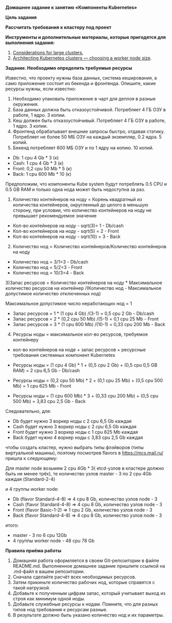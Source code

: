 **Домашнее задание к занятию «Компоненты Kubernetes»**

**Цель задания**

**Рассчитать требования к кластеру под проект**

**Инструменты и дополнительные материалы, которые пригодятся для выполнения задания:**
1. [Considerations for large clusters](https://kubernetes.io/docs/setup/best-practices/cluster-large/),
2. [Architecting Kubernetes clusters — choosing a worker node size](https://learnk8s.io/kubernetes-node-size).

**Задание. Необходимо определить требуемые ресурсы**

Известно, что проекту нужны база данных, система кеширования, а само приложение состоит из бекенда и фронтенда. 
Опишите, какие ресурсы нужны, если известно:

1. Необходимо упаковать приложение в чарт для деплоя в разные окружения.
2. База данных должна быть отказоустойчивой. Потребляет 4 ГБ ОЗУ в работе, 1 ядро. 3 копии.
3. Кеш должен быть отказоустойчивый. Потребляет 4 ГБ ОЗУ в работе, 1 ядро. 3 копии.
4. Фронтенд обрабатывает внешние запросы быстро, отдавая статику. 
Потребляет не более 50 МБ ОЗУ на каждый экземпляр, 0.2 ядра. 5 копий.
5. Бекенд потребляет 600 МБ ОЗУ и по 1 ядру на копию. 10 копий.

* Db: 1 cpu 4 Gb * 3 (к)
* Cash: 1 cpu 4 Gb * 3 (к)
* Front: 0,2 cpu 50 Mb * 5 (к)
* Back: 1 cpu 600 Mb * 10 (к)

Предположим, что компоненты Kube system будут потреблять 0.5 CPU и 0.5 GB RAM и только одна нода может быть недоступна за раз.

1) Количество контейнеров на ноду = Корень квадратный из количества контейнеров, 
округленный до целого в меньшую сторону, при условии, что количество контейнеров на ноду не превышает рекомендуемое значение

* Кол-во контейнеров на ноду - sqrt(3)= 1 - Db/cash
* Кол-во контейнеров на ноду - sqrt(5) = 2 - Front
* Кол-во контейнеров на ноду - sqrt(10) = 3 - Back

2) Количество нод = Количество контейнеров/Количество контейнеров на ноду

* Количество нод = 3/1=3 - Db/cash
* Количество нод = 5/2=3 - Front
* Количество нод = 10/3=4 - Back

3)Запас ресурсов = Количество контейнеров на ноду * Максимальное количество ресурсов на контейнер
/(Количество нод - Максимальное допустимое количество отключенных нод)

Максимальное допустимое число неработающих нод = 1

* Запас ресурсов = 1 * (1 cpu 4 Gb) /(3-1) = 0,5 cpu 2 Gb - Db/cash
* Запас ресурсов = 2 * (0,2 cpu 50 Mb) /(5-1) = 0,1 cpu 25 Mb - Front
* Запас ресурсов = 3 * (1 cpu 600 Mb) /(10-1) = 0,33 cpu 200 Mb - Back

4) Ресурсы ноды = максимальное кол-во ресурсов, требуемое контейнеру 
* кол-во контейнеров на ноде + запас ресурсов + ресурсные требования системных компонент Kubernetes

* Ресурсы ноды = (1 cpu 4 Gb) * 1 + (0,5 cpu 2 Gb) + (0,5 cpu 0,5 GB RAM) = 2 cpu 6,5 Gb - Db/cash
* Ресурсы ноды = (0,2 cpu 50 Mb) * 2 + (0,1 cpu 25 Mb) + (0,5 cpu 500 Mb) = 1 cpu 625 Mb - Front
* Ресурсы ноды = (1 cpu 600 Mb) * 3 + (0,33 cpu 200 Mb) + (0,5 cpu 500 Mb) = 3,83 cpu 2,5 Gb  - Back

Следовательно, для:
* Db будет нужно 3 воркер ноды с 2 cpu 6,5 Gb каждая
* Сash будет нужно 3 воркер ноды с 2 cpu 6,5 Gb каждая
* Front будет нужно 3 воркер ноды с 1 cpu 625 Mb каждая
* Back будет нужно 4 воркер ноды с 3,83 cpu 2,5 Gb каждая


чтобы создать кластер, нужно выбрать типы флэйворов (типы виртуальной машины), поэтому
посмотрев flavors в https://mcs.mail.ru/ пришла к следующему:

Для master node возьмем 2 cpu 4Gb * 3( etcd-узлов в кластере должно быть не менее трёх), 
те количество узлов master - 3 по 2 cpu 4Gb каждая (Standard-2-4)

и 4 группы worker node:

* Db (flavor Standard-4-8) => 4 cpu 8 Gb, количество узлов node - 3
* Сash (flavor Standard-4-8) => 4 cpu 8 Gb, количество узлов node - 3
* Front (flavor Basic-1-2) => 1 cpu 2 Gb, количество узлов node - 3
* Back (flavor Standard-4-8) => 4 cpu 8 Gb, количество узлов node - 3

итого:

* master -  3 по 6 cpu 12Gb
* 4 группы worker node - 48 cpu 78 Gb


**Правила приёма работы**
1. Домашняя работа оформляется в своем Git-репозитории в файле README.md. 
Выполненное домашнее задание пришлите ссылкой на .md-файл в вашем репозитории.
2. Сначала сделайте расчёт всех необходимых ресурсов.
3. Затем прикиньте количество рабочих нод, которые справятся с такой нагрузкой.
4. Добавьте к полученным цифрам запас, который учитывает выход из строя как минимум одной ноды.
5. Добавьте служебные ресурсы к нодам. Помните, что для разных типов нод требования к ресурсам разные.
6. В результате должно быть указано количество нод и их параметры.

[//]: # (https://habr.com/ru/companies/nixys/articles/573316/)